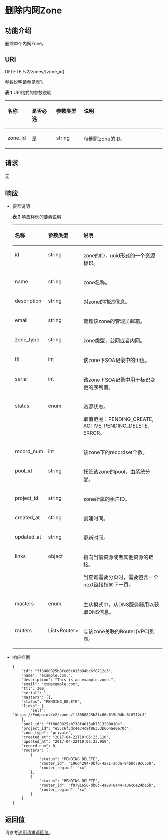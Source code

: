 # 删除内网Zone<a name="ZH-CN_TOPIC_0057311030"></a>

## 功能介绍<a name="section2763065016101"></a>

删除单个内网Zone。

## URI<a name="section53701671161015"></a>

DELETE /v2/zones/\{zone\_id\}

参数说明请参见[表1](#table56746773172616)。

**表 1**  URI格式的参数说明

<a name="table56746773172616"></a>
<table><thead align="left"><tr id="row12848229172616"><th class="cellrowborder" valign="top" width="15.459999999999999%" id="mcps1.2.5.1.1"><p id="p44975878172616"><a name="p44975878172616"></a><a name="p44975878172616"></a>名称</p>
</th>
<th class="cellrowborder" valign="top" width="15.459999999999999%" id="mcps1.2.5.1.2"><p id="p46443918172616"><a name="p46443918172616"></a><a name="p46443918172616"></a>是否必选</p>
</th>
<th class="cellrowborder" valign="top" width="17.53%" id="mcps1.2.5.1.3"><p id="p1368350172616"><a name="p1368350172616"></a><a name="p1368350172616"></a>参数类型</p>
</th>
<th class="cellrowborder" valign="top" width="51.55%" id="mcps1.2.5.1.4"><p id="p24157908172616"><a name="p24157908172616"></a><a name="p24157908172616"></a>说明</p>
</th>
</tr>
</thead>
<tbody><tr id="row39993297172616"><td class="cellrowborder" valign="top" width="15.459999999999999%" headers="mcps1.2.5.1.1 "><p id="p43071797172616"><a name="p43071797172616"></a><a name="p43071797172616"></a>zone_id</p>
</td>
<td class="cellrowborder" valign="top" width="15.459999999999999%" headers="mcps1.2.5.1.2 "><p id="p26647585172616"><a name="p26647585172616"></a><a name="p26647585172616"></a>是</p>
</td>
<td class="cellrowborder" valign="top" width="17.53%" headers="mcps1.2.5.1.3 "><p id="p21075379172616"><a name="p21075379172616"></a><a name="p21075379172616"></a>string</p>
</td>
<td class="cellrowborder" valign="top" width="51.55%" headers="mcps1.2.5.1.4 "><p id="p4976396172616"><a name="p4976396172616"></a><a name="p4976396172616"></a>待删除zone的ID。</p>
</td>
</tr>
</tbody>
</table>

## 请求<a name="section44958995161021"></a>

无

## 响应<a name="section40090803161031"></a>

-   要素说明

    **表 2**  响应样例的要素说明

    <a name="table28510837181412"></a>
    <table><thead align="left"><tr id="zh-cn_topic_0057311028_row29441359123415"><th class="cellrowborder" valign="top" width="18.38%" id="mcps1.2.4.1.1"><p id="zh-cn_topic_0057311028_p35939865123415"><a name="zh-cn_topic_0057311028_p35939865123415"></a><a name="zh-cn_topic_0057311028_p35939865123415"></a>名称</p>
    </th>
    <th class="cellrowborder" valign="top" width="19.33%" id="mcps1.2.4.1.2"><p id="zh-cn_topic_0057311028_p25447972123415"><a name="zh-cn_topic_0057311028_p25447972123415"></a><a name="zh-cn_topic_0057311028_p25447972123415"></a>参数类型</p>
    </th>
    <th class="cellrowborder" valign="top" width="62.29%" id="mcps1.2.4.1.3"><p id="zh-cn_topic_0057311028_p48019864123415"><a name="zh-cn_topic_0057311028_p48019864123415"></a><a name="zh-cn_topic_0057311028_p48019864123415"></a>说明</p>
    </th>
    </tr>
    </thead>
    <tbody><tr id="zh-cn_topic_0057311028_row64403739123415"><td class="cellrowborder" valign="top" width="18.38%" headers="mcps1.2.4.1.1 "><p id="zh-cn_topic_0057311028_p49320408123415"><a name="zh-cn_topic_0057311028_p49320408123415"></a><a name="zh-cn_topic_0057311028_p49320408123415"></a>id</p>
    </td>
    <td class="cellrowborder" valign="top" width="19.33%" headers="mcps1.2.4.1.2 "><p id="zh-cn_topic_0057311028_p35530101123415"><a name="zh-cn_topic_0057311028_p35530101123415"></a><a name="zh-cn_topic_0057311028_p35530101123415"></a>string</p>
    </td>
    <td class="cellrowborder" valign="top" width="62.29%" headers="mcps1.2.4.1.3 "><p id="zh-cn_topic_0057311028_p59365914123415"><a name="zh-cn_topic_0057311028_p59365914123415"></a><a name="zh-cn_topic_0057311028_p59365914123415"></a>zone的ID，uuid形式的一个资源标识。</p>
    </td>
    </tr>
    <tr id="zh-cn_topic_0057311028_row64531184123415"><td class="cellrowborder" valign="top" width="18.38%" headers="mcps1.2.4.1.1 "><p id="zh-cn_topic_0057311028_p59643381123415"><a name="zh-cn_topic_0057311028_p59643381123415"></a><a name="zh-cn_topic_0057311028_p59643381123415"></a>name</p>
    </td>
    <td class="cellrowborder" valign="top" width="19.33%" headers="mcps1.2.4.1.2 "><p id="zh-cn_topic_0057311028_p66384534123415"><a name="zh-cn_topic_0057311028_p66384534123415"></a><a name="zh-cn_topic_0057311028_p66384534123415"></a>string</p>
    </td>
    <td class="cellrowborder" valign="top" width="62.29%" headers="mcps1.2.4.1.3 "><p id="zh-cn_topic_0057311028_p8438205123415"><a name="zh-cn_topic_0057311028_p8438205123415"></a><a name="zh-cn_topic_0057311028_p8438205123415"></a>zone名称。</p>
    </td>
    </tr>
    <tr id="zh-cn_topic_0057311028_row8834981123415"><td class="cellrowborder" valign="top" width="18.38%" headers="mcps1.2.4.1.1 "><p id="zh-cn_topic_0057311028_p44544845123415"><a name="zh-cn_topic_0057311028_p44544845123415"></a><a name="zh-cn_topic_0057311028_p44544845123415"></a>description</p>
    </td>
    <td class="cellrowborder" valign="top" width="19.33%" headers="mcps1.2.4.1.2 "><p id="zh-cn_topic_0057311028_p51362669123415"><a name="zh-cn_topic_0057311028_p51362669123415"></a><a name="zh-cn_topic_0057311028_p51362669123415"></a>string</p>
    </td>
    <td class="cellrowborder" valign="top" width="62.29%" headers="mcps1.2.4.1.3 "><p id="zh-cn_topic_0057311028_p66735534123415"><a name="zh-cn_topic_0057311028_p66735534123415"></a><a name="zh-cn_topic_0057311028_p66735534123415"></a>对zone的描述信息。</p>
    </td>
    </tr>
    <tr id="zh-cn_topic_0057311028_row63748898123415"><td class="cellrowborder" valign="top" width="18.38%" headers="mcps1.2.4.1.1 "><p id="zh-cn_topic_0057311028_p63387127123415"><a name="zh-cn_topic_0057311028_p63387127123415"></a><a name="zh-cn_topic_0057311028_p63387127123415"></a>email</p>
    </td>
    <td class="cellrowborder" valign="top" width="19.33%" headers="mcps1.2.4.1.2 "><p id="zh-cn_topic_0057311028_p34083648123415"><a name="zh-cn_topic_0057311028_p34083648123415"></a><a name="zh-cn_topic_0057311028_p34083648123415"></a>string</p>
    </td>
    <td class="cellrowborder" valign="top" width="62.29%" headers="mcps1.2.4.1.3 "><p id="zh-cn_topic_0057311028_p9312102123415"><a name="zh-cn_topic_0057311028_p9312102123415"></a><a name="zh-cn_topic_0057311028_p9312102123415"></a>管理该zone的管理员邮箱。</p>
    </td>
    </tr>
    <tr id="zh-cn_topic_0057311028_row16700055123415"><td class="cellrowborder" valign="top" width="18.38%" headers="mcps1.2.4.1.1 "><p id="zh-cn_topic_0057311028_p10527186123415"><a name="zh-cn_topic_0057311028_p10527186123415"></a><a name="zh-cn_topic_0057311028_p10527186123415"></a>zone_type</p>
    </td>
    <td class="cellrowborder" valign="top" width="19.33%" headers="mcps1.2.4.1.2 "><p id="zh-cn_topic_0057311028_p47395742123415"><a name="zh-cn_topic_0057311028_p47395742123415"></a><a name="zh-cn_topic_0057311028_p47395742123415"></a>string</p>
    </td>
    <td class="cellrowborder" valign="top" width="62.29%" headers="mcps1.2.4.1.3 "><p id="zh-cn_topic_0057311028_p13849890123415"><a name="zh-cn_topic_0057311028_p13849890123415"></a><a name="zh-cn_topic_0057311028_p13849890123415"></a>zone类型，公网或者内网。</p>
    </td>
    </tr>
    <tr id="zh-cn_topic_0057311028_row57540153123415"><td class="cellrowborder" valign="top" width="18.38%" headers="mcps1.2.4.1.1 "><p id="zh-cn_topic_0057311028_p30240837123415"><a name="zh-cn_topic_0057311028_p30240837123415"></a><a name="zh-cn_topic_0057311028_p30240837123415"></a>ttl</p>
    </td>
    <td class="cellrowborder" valign="top" width="19.33%" headers="mcps1.2.4.1.2 "><p id="zh-cn_topic_0057311028_p33588766123415"><a name="zh-cn_topic_0057311028_p33588766123415"></a><a name="zh-cn_topic_0057311028_p33588766123415"></a>int</p>
    </td>
    <td class="cellrowborder" valign="top" width="62.29%" headers="mcps1.2.4.1.3 "><p id="zh-cn_topic_0057311028_p36335531123415"><a name="zh-cn_topic_0057311028_p36335531123415"></a><a name="zh-cn_topic_0057311028_p36335531123415"></a>该zone下SOA记录中的ttl值。</p>
    </td>
    </tr>
    <tr id="zh-cn_topic_0057311028_row58584329123415"><td class="cellrowborder" valign="top" width="18.38%" headers="mcps1.2.4.1.1 "><p id="zh-cn_topic_0057311028_p47710208123415"><a name="zh-cn_topic_0057311028_p47710208123415"></a><a name="zh-cn_topic_0057311028_p47710208123415"></a>serial</p>
    </td>
    <td class="cellrowborder" valign="top" width="19.33%" headers="mcps1.2.4.1.2 "><p id="zh-cn_topic_0057311028_p39321631123415"><a name="zh-cn_topic_0057311028_p39321631123415"></a><a name="zh-cn_topic_0057311028_p39321631123415"></a>int</p>
    </td>
    <td class="cellrowborder" valign="top" width="62.29%" headers="mcps1.2.4.1.3 "><p id="zh-cn_topic_0057311028_p30935567123415"><a name="zh-cn_topic_0057311028_p30935567123415"></a><a name="zh-cn_topic_0057311028_p30935567123415"></a>该zone下SOA记录中用于标识变更的序列值。</p>
    </td>
    </tr>
    <tr id="zh-cn_topic_0057311028_row9984653123415"><td class="cellrowborder" valign="top" width="18.38%" headers="mcps1.2.4.1.1 "><p id="zh-cn_topic_0057311028_p3450553123415"><a name="zh-cn_topic_0057311028_p3450553123415"></a><a name="zh-cn_topic_0057311028_p3450553123415"></a>status</p>
    </td>
    <td class="cellrowborder" valign="top" width="19.33%" headers="mcps1.2.4.1.2 "><p id="zh-cn_topic_0057311028_p11059337123415"><a name="zh-cn_topic_0057311028_p11059337123415"></a><a name="zh-cn_topic_0057311028_p11059337123415"></a>enum</p>
    </td>
    <td class="cellrowborder" valign="top" width="62.29%" headers="mcps1.2.4.1.3 "><p id="zh-cn_topic_0057311028_p23391077123415"><a name="zh-cn_topic_0057311028_p23391077123415"></a><a name="zh-cn_topic_0057311028_p23391077123415"></a>资源状态。</p>
    <p id="zh-cn_topic_0057311028_p9193108123415"><a name="zh-cn_topic_0057311028_p9193108123415"></a><a name="zh-cn_topic_0057311028_p9193108123415"></a>取值范围：PENDING_CREATE, ACTIVE, PENDING_DELETE, ERROR。</p>
    </td>
    </tr>
    <tr id="zh-cn_topic_0057311028_row15629110123415"><td class="cellrowborder" valign="top" width="18.38%" headers="mcps1.2.4.1.1 "><p id="zh-cn_topic_0057311028_p57998436123415"><a name="zh-cn_topic_0057311028_p57998436123415"></a><a name="zh-cn_topic_0057311028_p57998436123415"></a>record_num</p>
    </td>
    <td class="cellrowborder" valign="top" width="19.33%" headers="mcps1.2.4.1.2 "><p id="zh-cn_topic_0057311028_p252886123415"><a name="zh-cn_topic_0057311028_p252886123415"></a><a name="zh-cn_topic_0057311028_p252886123415"></a>int</p>
    </td>
    <td class="cellrowborder" valign="top" width="62.29%" headers="mcps1.2.4.1.3 "><p id="zh-cn_topic_0057311028_p20483829123415"><a name="zh-cn_topic_0057311028_p20483829123415"></a><a name="zh-cn_topic_0057311028_p20483829123415"></a>该zone下的recordset个数。</p>
    </td>
    </tr>
    <tr id="zh-cn_topic_0057311028_row50136736123415"><td class="cellrowborder" valign="top" width="18.38%" headers="mcps1.2.4.1.1 "><p id="zh-cn_topic_0057311028_p34543853123415"><a name="zh-cn_topic_0057311028_p34543853123415"></a><a name="zh-cn_topic_0057311028_p34543853123415"></a>pool_id</p>
    </td>
    <td class="cellrowborder" valign="top" width="19.33%" headers="mcps1.2.4.1.2 "><p id="zh-cn_topic_0057311028_p46588698123415"><a name="zh-cn_topic_0057311028_p46588698123415"></a><a name="zh-cn_topic_0057311028_p46588698123415"></a>string</p>
    </td>
    <td class="cellrowborder" valign="top" width="62.29%" headers="mcps1.2.4.1.3 "><p id="zh-cn_topic_0057311028_p15588175123415"><a name="zh-cn_topic_0057311028_p15588175123415"></a><a name="zh-cn_topic_0057311028_p15588175123415"></a>托管该zone的pool，由系统分配。</p>
    </td>
    </tr>
    <tr id="zh-cn_topic_0057311028_row6075853123415"><td class="cellrowborder" valign="top" width="18.38%" headers="mcps1.2.4.1.1 "><p id="zh-cn_topic_0057311028_p22382050123415"><a name="zh-cn_topic_0057311028_p22382050123415"></a><a name="zh-cn_topic_0057311028_p22382050123415"></a>project_id</p>
    </td>
    <td class="cellrowborder" valign="top" width="19.33%" headers="mcps1.2.4.1.2 "><p id="zh-cn_topic_0057311028_p1006739123415"><a name="zh-cn_topic_0057311028_p1006739123415"></a><a name="zh-cn_topic_0057311028_p1006739123415"></a>string</p>
    </td>
    <td class="cellrowborder" valign="top" width="62.29%" headers="mcps1.2.4.1.3 "><p id="zh-cn_topic_0057311028_p14437066123415"><a name="zh-cn_topic_0057311028_p14437066123415"></a><a name="zh-cn_topic_0057311028_p14437066123415"></a>zone所属的租户ID。</p>
    </td>
    </tr>
    <tr id="zh-cn_topic_0057311028_row62824730123415"><td class="cellrowborder" valign="top" width="18.38%" headers="mcps1.2.4.1.1 "><p id="zh-cn_topic_0057311028_p55638354123415"><a name="zh-cn_topic_0057311028_p55638354123415"></a><a name="zh-cn_topic_0057311028_p55638354123415"></a>created_at</p>
    </td>
    <td class="cellrowborder" valign="top" width="19.33%" headers="mcps1.2.4.1.2 "><p id="zh-cn_topic_0057311028_p10412802123415"><a name="zh-cn_topic_0057311028_p10412802123415"></a><a name="zh-cn_topic_0057311028_p10412802123415"></a>string</p>
    </td>
    <td class="cellrowborder" valign="top" width="62.29%" headers="mcps1.2.4.1.3 "><p id="zh-cn_topic_0057311028_p38130643123415"><a name="zh-cn_topic_0057311028_p38130643123415"></a><a name="zh-cn_topic_0057311028_p38130643123415"></a>创建时间。</p>
    </td>
    </tr>
    <tr id="zh-cn_topic_0057311028_row7631471123415"><td class="cellrowborder" valign="top" width="18.38%" headers="mcps1.2.4.1.1 "><p id="zh-cn_topic_0057311028_p14169428123415"><a name="zh-cn_topic_0057311028_p14169428123415"></a><a name="zh-cn_topic_0057311028_p14169428123415"></a>updated_at</p>
    </td>
    <td class="cellrowborder" valign="top" width="19.33%" headers="mcps1.2.4.1.2 "><p id="zh-cn_topic_0057311028_p6873005123415"><a name="zh-cn_topic_0057311028_p6873005123415"></a><a name="zh-cn_topic_0057311028_p6873005123415"></a>string</p>
    </td>
    <td class="cellrowborder" valign="top" width="62.29%" headers="mcps1.2.4.1.3 "><p id="zh-cn_topic_0057311028_p19842531123415"><a name="zh-cn_topic_0057311028_p19842531123415"></a><a name="zh-cn_topic_0057311028_p19842531123415"></a>更新时间。</p>
    </td>
    </tr>
    <tr id="zh-cn_topic_0057311028_row44365052123415"><td class="cellrowborder" valign="top" width="18.38%" headers="mcps1.2.4.1.1 "><p id="zh-cn_topic_0057311028_p36799431123415"><a name="zh-cn_topic_0057311028_p36799431123415"></a><a name="zh-cn_topic_0057311028_p36799431123415"></a>links</p>
    </td>
    <td class="cellrowborder" valign="top" width="19.33%" headers="mcps1.2.4.1.2 "><p id="zh-cn_topic_0057311028_p27963939123415"><a name="zh-cn_topic_0057311028_p27963939123415"></a><a name="zh-cn_topic_0057311028_p27963939123415"></a>object</p>
    </td>
    <td class="cellrowborder" valign="top" width="62.29%" headers="mcps1.2.4.1.3 "><p id="zh-cn_topic_0057311028_p5501274116741"><a name="zh-cn_topic_0057311028_p5501274116741"></a><a name="zh-cn_topic_0057311028_p5501274116741"></a>指向当前资源或者其他资源的链接。</p>
    <p id="zh-cn_topic_0057311028_p50486583123415"><a name="zh-cn_topic_0057311028_p50486583123415"></a><a name="zh-cn_topic_0057311028_p50486583123415"></a>当查询需要分页时，需要包含一个next链接指向下一页。</p>
    </td>
    </tr>
    <tr id="zh-cn_topic_0057311028_row51726070123415"><td class="cellrowborder" valign="top" width="18.38%" headers="mcps1.2.4.1.1 "><p id="zh-cn_topic_0057311028_p29062162123415"><a name="zh-cn_topic_0057311028_p29062162123415"></a><a name="zh-cn_topic_0057311028_p29062162123415"></a>masters</p>
    </td>
    <td class="cellrowborder" valign="top" width="19.33%" headers="mcps1.2.4.1.2 "><p id="zh-cn_topic_0057311028_p5224955123415"><a name="zh-cn_topic_0057311028_p5224955123415"></a><a name="zh-cn_topic_0057311028_p5224955123415"></a>enum</p>
    </td>
    <td class="cellrowborder" valign="top" width="62.29%" headers="mcps1.2.4.1.3 "><p id="zh-cn_topic_0057311028_p20568216123415"><a name="zh-cn_topic_0057311028_p20568216123415"></a><a name="zh-cn_topic_0057311028_p20568216123415"></a>主从模式中，从DNS服务器用以获取DNS信息。</p>
    </td>
    </tr>
    <tr id="zh-cn_topic_0057311028_row50896222123415"><td class="cellrowborder" valign="top" width="18.38%" headers="mcps1.2.4.1.1 "><p id="zh-cn_topic_0057311028_p28953317123415"><a name="zh-cn_topic_0057311028_p28953317123415"></a><a name="zh-cn_topic_0057311028_p28953317123415"></a>routers</p>
    </td>
    <td class="cellrowborder" valign="top" width="19.33%" headers="mcps1.2.4.1.2 "><p id="zh-cn_topic_0057311028_p63517332123415"><a name="zh-cn_topic_0057311028_p63517332123415"></a><a name="zh-cn_topic_0057311028_p63517332123415"></a>List&lt;Router&gt;</p>
    </td>
    <td class="cellrowborder" valign="top" width="62.29%" headers="mcps1.2.4.1.3 "><p id="zh-cn_topic_0057311028_p44630292123415"><a name="zh-cn_topic_0057311028_p44630292123415"></a><a name="zh-cn_topic_0057311028_p44630292123415"></a>与该zone关联的Router(VPC)列表。</p>
    </td>
    </tr>
    </tbody>
    </table>

-   响应样例

    ```
    {
        "id": "ff8080825b8fc86c015b94bc6f8712c3",
        "name": "example.com.",
        "description": "This is an example zone.",
        "email": "xx@example.com",
        "ttl": 300,
        "serial": 1,
        "masters": [],
        "status": "PENDING_DELETE",
        "links": {
            "self": "https://Endpoint/v2/zones/ff8080825b8fc86c015b94bc6f8712c3"
        },
        "pool_id": "ff8080825ab738f4015ab7513298010e",
        "project_id": "e55c6f3dc4e34c9f86353b664ae0e70c",
        "zone_type": "private",
        "created_at": "2017-04-22T10:05:23.110",
        "updated_at": "2017-04-22T10:05:23.959",
        "record_num": 0,
        "routers": [
            {
                "status": "PENDING_DELETE",
                "router_id": "19664294-0bf6-4271-ad3a-94b8c79c6558",
                "router_region": "xx"
            },
            {
                "status": "PENDING_DELETE",
                "router_id": "f0791650-db8c-4a20-8a44-a06c6e24b15b",
                "router_region": "xx"
            }
        ]
    }
    ```


## 返回值<a name="section42637797161043"></a>

请参考[通用请求返回值](通用请求返回值.md)。


